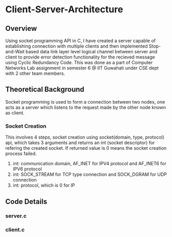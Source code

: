 # Client-Server-Architecture


## Overview

Using socket programming API in C, I have created a server capable of establishing connection with multiple clients and then implemented
Stop-and-Wait based data link layer level logical channel between server and client to provide error detection functionality for the recieved 
message using Cyclic Redundancy Code.
This was done as a part of Computer Networks Lab assignment in semester 6 @ IIT Guwahati under CSE dept with 2 other team members.



## Theoretical Background

Socket programming is used to form a connection between two nodes, one acts as a server which listens to the request made by the other node known as client.
 
### Socket Creation
This involves 4 steps, 
socket creation using socket(domain, type, protocol) api, which takes 3 arguments and returns an int (socket descriptor) for refering the created socket. If returned value is 0 means the socket creation process failed.
1) int: communication domain, AF_INET for IPV4 protocol and AF_INET6 for IPV6 protocol
2) int: SOCK_STREAM for TCP type connection and SOCK_DGRAM for UDP connection
3) int: protocol, which is 0 for IP



## Code Details


### server.c



### client.c

